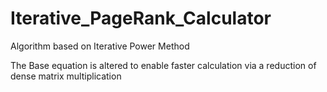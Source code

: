# Iterative_PageRank_Calculator

Algorithm based on Iterative Power Method

The Base equation is altered to enable faster calculation via a reduction of dense matrix multiplication
